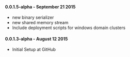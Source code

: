 #### 0.0.1.5-alpha - September 21 2015
* new binary serializer
* new shared memory stream
* Include deployment scripts for windows domain clusters

#### 0.0.1.3-alpha - August 12 2015
* Initial Setup at GitHub
